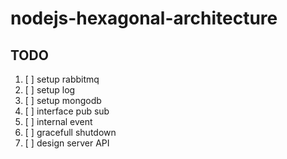 # nodejs-hexagonal-architecture

## TODO
1. [ ] setup rabbitmq
2. [ ] setup log
3. [ ] setup mongodb
4. [ ] interface pub sub
5. [ ] internal event
6. [ ] gracefull shutdown
7. [ ] design server API
